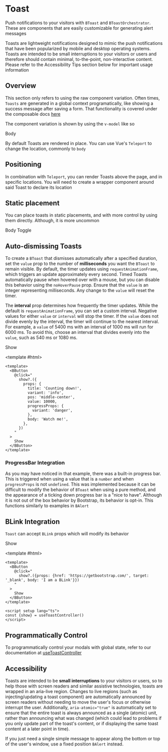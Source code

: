# Toast

<PageHeader>

Push notifications to your visitors with `BToast` and `BToastOrchestrator`. These are components that are easily customizable for generating alert messages

</PageHeader>

Toasts are lightweight notifications designed to mimic the push notifications that have been popularized by mobile and desktop operating systems. Toasts are intended to be small interruptions to your visitors or users and therefore should contain minimal, to-the-point, non-interactive content. Please refer to the Accessibility Tips section below for important usage information

## Overview

This section only refers to using the raw component variation. Often times, `Toasts` are generated in a global context programatically, like showing a success message after saving a form. That functionality is covered under the composable docs [here](/docs/composables/useToastController)

The component variation is shown by using the `v-model` like so

<HighlightCard>
  <BToast v-model="active" variant="info">
    <template #title>
      Title
    </template>
      Body
  </BToast>
  <template #html>

```vue
<template>
  <BToast v-model="active" variant="info">
    <template #title> Title </template>
    Body
  </BToast>
</template>

<script setup lang="ts">
const isActive = ref(false)
</script>
```

  </template>
</HighlightCard>

By default Toasts are rendered in place. You can use Vue's `Teleport` to change the location, commonly to `body`

## Positioning

In combination with `Teleport`, you can render Toasts above the page, and in specific locations. You will need to create a wrapper component around said Toast to declare its location

<HighlightCard>
  <template
    v-for="(pos, index) in values"
    :key="index"
  >
    <BButton
      @click="values[index] = !values[index]"
    >
      {{ locations[index] }}
    </BButton>
    <Teleport to="body">
      <div
        :class="locations[index]"
        class="toast-container position-fixed p-3"
      >
        <BToast v-model="values[index]">
          <template #title>
            Title
          </template>
          {{ locations[index] }}
        </BToast>
      </div>
    </Teleport>
  </template>
  <template #html>

```vue
<template>
  <template v-for="(pos, index) in values" :key="index">
    <BButton @click="values[index] = !values[index]">
      {{ locations[index] }}
    </BButton>
    <Teleport to="body">
      <div :class="locations[index]" class="toast-container position-fixed p-3">
        <BToast v-model="values[index]">
          <template #title> Title </template>
          {{ locations[index] }}
        </BToast>
      </div>
    </Teleport>
  </template>
</template>

<script setup lang="ts">
const locations = [
  'top-0 start-0',
  'top-0 start-50 translate-middle-x',
  'top-0 end-0',
  'top-50 start-0 translate-middle-y',
  'top-50 start-50 translate-middle',
  'top-50 end-0 translate-middle-y',
  'bottom-0 start-0',
  'bottom-0 start-50 translate-middle-x',
  'bottom-0 end-0',
]

const values = ref(Array.from({length: locations.length}, () => false))
</script>
```

  </template>
</HighlightCard>

## Static placement

You can place toasts in static placements, and with more control by using them directly. Although, it is more uncommon

<HighlightCard>
  <BToast v-model="active" variant="info">
    <template #title>
      Title
    </template>
      Body
  </BToast>
  <BButton @click="active = !active">Toggle</BButton>
  <template #html>

```vue-html
<BToast v-model="active" variant="info">
  <template #title>
    Title
  </template>
    Body
</BToast>
<BButton @click="active = !active">Toggle</BButton>
```

</template>
</HighlightCard>

## Auto-dismissing Toasts

To create a `BToast` that dismisses automatically after a specified duration, set the `value` prop to the number of **milliseconds** you want the `BToast` to remain visible. By default, the timer updates using `requestAnimationFrame`, which triggers an update approximately every second. Timed Toasts automatically pause when hovered over with a mouse, but you can disable this behavior using the `noHoverPause` prop. Ensure that the `value` is an integer representing milliseconds. Any change to the `value` will reset the timer.

The **interval** prop determines how frequently the timer updates. While the default is `requestAnimationFrame`, you can set a custom interval. Negative values for either `value` or `interval` will stop the timer. If the `value` does not divide evenly by the interval, the timer will continue to the nearest interval. For example, a `value` of 5400 ms with an interval of 1000 ms will run for 6000 ms. To avoid this, choose an interval that divides evenly into the `value`, such as 540 ms or 1080 ms.

<HighlightCard>
  <BButton
    @click="
      show?.({
        props: {
          title: 'Counting down!',
          variant: 'info',
          pos: 'middle-center',
          value: 10000,
          progressProps: {
            variant: 'danger',
          },
          body: 'Watch me!'
        }
      })
    "
  >
    Show
  </BButton>

<template #html>

```vue
<template>
  <BButton
    @click="
      show?.({
        props: {
          title: 'Counting down!',
          variant: 'info',
          pos: 'middle-center',
          value: 10000,
          progressProps: {
            variant: 'danger',
          },
          body: 'Watch me!',
        },
      })
    "
  >
    Show
  </BButton>
</template>
```

  </template>

</HighlightCard>

### ProgressBar Integration

As you may have noticed in that example, there was a built-in progress bar. This is triggered when using a value that is a `number` and when `progressProps` is not `undefined`. This was implemented because it can be difficult to modify the behavior of `BToast` when using a pure method, and the appearance of a ticking down progress bar is a "nice to have". Although it is not out of the box behavior by Bootstrap, its behavior is opt-in. This functions similarly to examples in `BAlert`

## BLink Integration

`Toast` can accept `BLink` props which will modify its behavior

<HighlightCard>
  <BButton @click="show?.({ props: {href: 'https://getbootstrap.com/', target: '_blank', body: 'I am a BLink'}})">
    Show
  </BButton>

<template #html>

```vue
<template>
  <BButton
    @click="
      show?.({props: {href: 'https://getbootstrap.com/', target: '_blank', body: 'I am a BLink'}})
    "
  >
    Show
  </BButton>
</template>

<script setup lang="ts">
const {show} = useToastController()
</script>
```

  </template>

</HighlightCard>

## Programmatically Control

To programmatically control your modals with global state, refer to our documentation at [useToastController](/docs/composables/useToastController)

## Accessibility

Toasts are intended to be **small interruptions** to your visitors or users, so to help those with screen readers and similar assistive technologies, toasts are wrapped in an aria-live region. Changes to live regions (such as injecting/updating a toast component) are automatically announced by screen readers without needing to move the user's focus or otherwise interrupt the user. Additionally, `aria-atomic="true"` is automatically set to ensure that the entire toast is always announced as a single (atomic) unit, rather than announcing what was changed (which could lead to problems if you only update part of the toast's content, or if displaying the same toast content at a later point in time).

If you just need a single simple message to appear along the bottom or top of the user's window, use a fixed position `BAlert` instead.

<ComponentReference :data="data" />

<script setup lang="ts">
import {data} from '../../data/components/toast.data'
import ComponentReference from '../../components/ComponentReference.vue'
import {BButtonGroup, BButton, BToast, useToastController} from 'bootstrap-vue-next'
import HighlightCard from '../../components/HighlightCard.vue'
import {ref, h, onMounted} from 'vue'

const {show, hide, toasts} = useToastController()

const active = ref(true)

const locations = [
  'top-0 start-0',
  'top-0 start-50 translate-middle-x',
  'top-0 end-0',
  'top-50 start-0 translate-middle-y',
  'top-50 start-50 translate-middle',
  'top-50 end-0 translate-middle-y',
  'bottom-0 start-0',
  'bottom-0 start-50 translate-middle-x',
  'bottom-0 end-0',
]

const values = ref(Array.from({length: locations.length}, () => false))

let showValue: undefined | symbol

const showMe = () => {
  if (typeof showValue === 'symbol') return
  showValue = show?.({
    props: {
      value: true, variant: 'success', pos: 'bottom-center', body: 'Showing'
    }
  })
}

const hideMe = () => {
  if (showValue === undefined) return
  hide?.(showValue)
  showValue = undefined
}

const toastShowStr = ref('foo')

onMounted(() => {
  setInterval(() => {
    toastShowStr.value = toastShowStr.value === 'foo' ? 'bar' : 'foo'
  }, 1000)
})

const showReactive = () => {
  show?.(toastShowStr, () => ({
    variant: toastShowStr.value === 'bar' ? 'danger' : 'info',
  }))
}

const toastVariant = ref('danger')

onMounted(() => {
  setInterval(() => {
    toastVariant.value = toastVariant.value === 'danger' ? 'info' : 'danger'
  }, 1000)
})

const showAdvanced = () => {
  show?.(
    h(BToast, null, {
      default: () => 'title?',
    }),
    () => ({
      variant: toastVariant.value,
    })
  )
}
</script>
